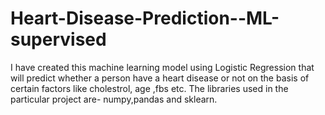 # Heart-Disease-Prediction--ML-supervised
I have created this machine learning model using Logistic Regression that will predict whether a person have a heart disease or not on the basis of certain factors like cholestrol, age ,fbs etc.
The libraries used in the particular project are-
numpy,pandas and sklearn.
